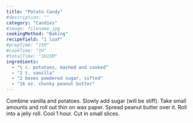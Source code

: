 ```yaml
---
title: "Potato Candy"
#description: ""
category: "Candies"
#image: filename.jpg
cookingMethod: "Baking"
recipeYield: "1 loaf"
#prepTime: "15M"
#cookTime: "1H"
#totalTime: "1H15M"
ingredients:
  - "½ c. potatoes, mashed and cooked"
  - "1 t. vanilla"
  - "2 boxes powdered sugar, sifted"
  - "16 oz. chunky peanut butter"
---
```


Combine vanilla and potatoes. Slowly add sugar (will be stiff).
Take small amounts and roll out thin on wax paper. Spread peanut butter over it.
Roll into a jelly roll. Cool 1 hour.
Cut in small slices.
